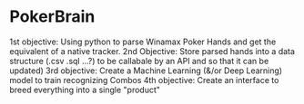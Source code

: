# PokerBrain

1st objective: Using python to parse Winamax Poker Hands and get the equivalent of a native tracker.
2nd Objective: Store parsed hands into a data structure (.csv .sql ...?) to be callabale by an API and so that it can be updated)
3rd objective: Create a Machine Learning (&/or Deep Learning) model to train recognizing Combos
4th objective: Create an interface to breed everything into a single "product"
